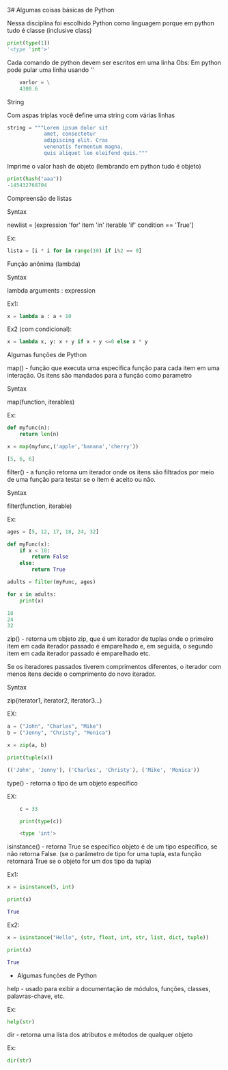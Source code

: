 3# Algumas coisas básicas de Python

Nessa disciplina foi escolhido Python como linguagem porque em python tudo é classe (inclusive class)

```python
print(type(1))
'<type 'int'>'
```

Cada comando de python devem ser escritos em uma linha
Obs: Em python pode pular uma linha usando '\'

```python
    varlor = \
    4300.6
```

String

Com aspas triplas você define uma string com várias linhas

```python
string = """Lorem ipsum dolor sit
            amet, consectetur
            adipiscing elit. Cras
            venenatis fermentum magna,
            quis aliquet leo eleifend quis."""
```


Imprime o valor hash de objeto
(lembrando em python tudo é objeto)
```python
print(hash("aaa"))
-145432768704
```

Compreensão de listas

Syntax

newlist = [expression 'for' item 'in' iterable 'if' condition == 'True']

Ex:
```python
lista = [i * i for in range(10) if i%2 == 0]
```

Função anônima (lambda)

Syntax

lambda arguments : expression

Ex1:
```python
x = lambda a : a + 10
```

Ex2 (com condicional):
```python
x = lambda x, y: x + y if x + y <=0 else x * y
```


Algumas funções de Python

map() - função que executa uma especifica função para cada item em uma interação. Os itens são mandados para a função como parametro

Syntax

map(function, iterables)

Ex:
```python
def myfunc(n):
    return len(n)

x = map(myfunc,('apple','banana','cherry'))

[5, 6, 6]
```

filter() - a função retorna um iterador onde os itens são filtrados por meio de uma função para testar se o item é aceito ou não.

Syntax

filter(function, iterable)

Ex:
```python
ages = [5, 12, 17, 18, 24, 32]

def myFunc(x):
    if x < 18:
        return False
    else:
        return True

adults = filter(myFunc, ages)

for x in adults:
    print(x)

18
24
32
```

zip() - retorna um objeto zip, que é um iterador de tuplas onde o primeiro item em cada iterador passado é emparelhado e, em seguida, o segundo item em cada iterador passado é emparelhado etc.

Se os iteradores passados tiverem comprimentos diferentes, o iterador com menos itens decide o comprimento do novo iterador.

Syntax

zip(iterator1, iterator2, iterator3...)

EX:
```python
a = ("John", "Charles", "Mike")
b = ("Jenny", "Christy", "Monica")

x = zip(a, b)

print(tuple(x))

(('John', 'Jenny'), ('Charles', 'Christy'), ('Mike', 'Monica'))
```

type() - retorna o tipo de um objeto específico

EX:
```python
    c = 33

    print(type(c))

    <type 'int'>
```

isinstance() - retorna True se específico objeto é de um tipo específico, se não retorna False. (se o parâmetro de tipo for uma tupla, esta função retornará True se o objeto for um dos tipo da tupla)

Ex1: 
```python
x = isinstance(5, int)

print(x)

True
```

Ex2: 
```python
x = isinstance("Hello", (str, float, int, str, list, dict, tuple))

print(x)

True
```

+ Algumas funções de Python

help - usado para exibir a documentação de módulos, funções, classes, palavras-chave, etc.

Ex:
```python
help(str)
```

dir - retorna uma lista dos atributos e métodos de qualquer objeto

Ex:
```python
dir(str)
```
